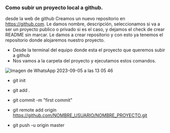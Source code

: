 ### Como subir un proyecto local a github.
desde la web de github
Creamos un nuevo repositorio en https://github.com. Le damos nombre, descripción, seleccionamos si va a ser un proyecto publico o privado si es el caso, y dejamos el check de crear README sin marcar. Le damos a crear repositorio y con esto ya tenemos el repositorio donde alojaremos nuestro proyecto.

- Desde la terminal del equipo donde esta el proyecto que queremos subir a github
- Nos vamos a la carpeta del proyecto y ejecutamos estos comandos.

![Imagen de WhatsApp 2023-09-05 a las 13 05 46](https://github.com/DavidProgramer404/como-subir-tu-repositorio-github/assets/100321757/093c4717-6855-4af4-91b6-680402a261e5)


- git init

- git add .

- git commit -m "first commit"

- git remote add origin https://github.com/NOMBRE_USUARIO/NOMBRE_PROYECTO.git

- git push -u origin master
